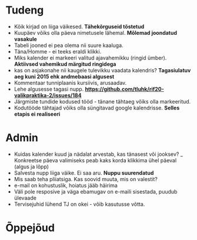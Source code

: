 # Tudeng
- Kõik kirjad on liiga väikesed. **Tähekõrguseid tõstetud**
- Kuupäev võiks olla päeva nimetusele lähemal. **Mõlemad joondatud vasakule**
- Tabeli jooned ei pea olema nii suure kaaluga.
- Täna/Homme - ei teeks eraldi klikki.
- Miks kalender ei markeeri valitud ajavahemikku (ringid ümber). **Aktiivsed vahemikud märgitud ringidega**
- kas on asjakonahe nii kaugele tulevikku vaadata kalendris? **Tagasiulatuv aeg kuni 2015 ehk andmebaasi algusest**
- Kommentaar tunniplaanis kursiivis, arusaadav. 
- Lehe algusesse tagasi nupp. **https://github.com/tluhk/rif20-valikpraktika-2/issues/184**
- Järgmiste tundide kodused tööd - tänane tähtaeg võiks olla markeeritud.
- Kodutööde tähtajad võiks olla süngitavad google kalendrisse. **Selles etapis ei realiseeri**

# Admin
- Kuidas kalender kuud ja nädalat arvestab, kas tänasest või jooksev?
_ Konkreetse päeva valimiseks peab kaks korda klikkima ühel päeval (algus ja lõpp)
- Salvesta nupp liiga väike. Ei saa aru. **Nuppu suurendatud**
- Mis saab teha pliiatsiga. Kas soovid muuta, mis on valestit?
- e-mail on kohustuslik, hoiatus jääb häirima
- Väli pole resposive ja väga ebamugav on e-maili  sisestada, puudub ülevaade
- Tervisejuhid lühend TJ on okei - võib kasutusse võtta.

# Õppejõud

